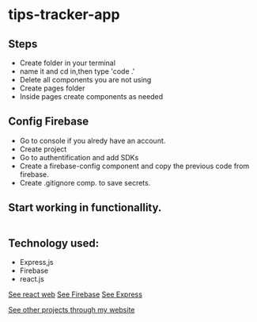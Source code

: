 # tips-tracker-app

## Steps
* Create folder in your terminal
* name it and cd in,then type 'code .'
* Delete all components you are not using
* Create pages folder
* Inside pages create components as needed

## Config Firebase
* Go to console if you alredy have an account.
* Create project
* Go to authentification and add SDKs
* Create a firebase-config component and copy the previous code from firebase.
* Create .gitignore comp. to save secrets.

## Start working in functionallity.

![]()

## Technology used:
* Express,js
* Firebase
* react.js

[See react web](https://react.dev/)
[See Firebase](https://firebase.google.com/)
[See Express](https://expressjs.com/)

[See other projects through my website](https://renzosilva.dev/portfolio)
